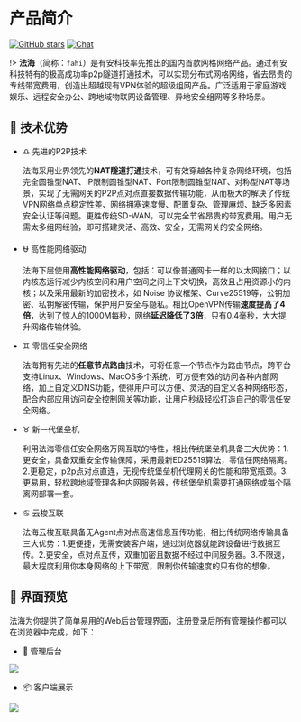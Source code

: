 # 产品简介

[![GitHub stars](https://img.shields.io/github/stars/Safe3/fahi.svg?label=关注&nbsp;法海&style=for-the-badge)](https://github.com/Safe3/fahi)
[![Chat](https://img.shields.io/badge/Discuss-加入讨论组-7289da.svg?style=for-the-badge)](https://github.com/Safe3/fahi/discussions)

!> **法海**（简称：`fahi`）是有安科技率先推出的国内首款网格网络产品。通过有安科技特有的极高成功率p2p隧道打通技术，可以实现分布式网格网络，省去昂贵的专线带宽费用，创造出超越现有VPN体验的超级组网产品。广泛适用于家庭游戏娱乐、远程安全办公、跨地域物联网设备管理、异地安全组网等多种场景。


## :dart: 技术优势 <!-- {docsify-ignore} -->
- :libra: 先进的P2P技术

  法海采用业界领先的**NAT隧道打通**技术，可有效穿越各种复杂网络环境，包括完全圆锥型NAT、IP限制圆锥型NAT、Port限制圆锥型NAT、对称型NAT等场景，实现了无需网关的P2P点对点直接数据传输功能，从而极大的解决了传统VPN网络单点稳定性差、网络拥塞速度慢、配置复杂、管理麻烦、缺乏多因素安全认证等问题。更胜传统SD-WAN，可以完全节省昂贵的带宽费用。用户无需太多组网经验，即可搭建灵活、高效、安全，无需网关的安全网络。
  
- :ophiuchus: 高性能网络驱动

  法海下层使用**高性能网络驱动**，包括：可以像普通网卡一样的以太网接口；以内核态运行减少内核空间和用户空间之间上下文切换，高效且占用资源小的内核；以及采用最新的加密技术，如 Noise 协议框架、Curve25519等，公钥加密、私钥解密传输，保护用户安全与隐私。相比OpenVPN传输**速度提高了4倍**，达到了惊人的1000M每秒，网络**延迟降低了3倍**，只有0.4毫秒，大大提升网络传输体验。
  
- :gemini: 零信任安全网络

  法海拥有先进的**任意节点路由**技术，可将任意一个节点作为路由节点，跨平台支持Linux、Windows、MacOS多个系统，可方便有效的访问各种内部网络，加上自定义DNS功能，使得用户可以方便、灵活的自定义各种网络形态，配合内部应用访问安全控制网关等功能，让用户秒级轻松打造自己的零信任安全网络。
  
- :taurus: 新一代堡垒机

  利用法海零信任安全网络万网互联的特性，相比传统堡垒机具备三大优势：1.更安全，具备双重安全传输保障，采用最新ED25519算法，零信任网络隔离。2.更稳定，p2p点对点直连，无视传统堡垒机代理网关的性能和带宽瓶颈。3.更易用，轻松跨地域管理各种内网服务器，传统堡垒机需要打通网络或每个隔离网部署一套。
  
- :cancer: 云梭互联

  法海云梭互联具备无Agent点对点高速信息互传功能，相比传统网络传输具备三大优势：1.更便捷，无需安装客户端，通过浏览器就能跨设备进行数据互传。2.更安全，点对点互传，双重加密且数据不经过中间服务器。3.不限速，最大程度利用你本身网络的上下带宽，限制你传输速度的只有你的想象。
  
  

##  :art: 界面预览 <!-- {docsify-ignore} -->

法海为你提供了简单易用的Web后台管理界面，注册登录后所有管理操作都可以在浏览器中完成，如下：

- :oden: 管理后台

![](https://fahi.uusec.com/_media/fahi-web.jpeg)

- :package: 客户端展示

![](https://fahi.uusec.com/_media/mac-client.png)



